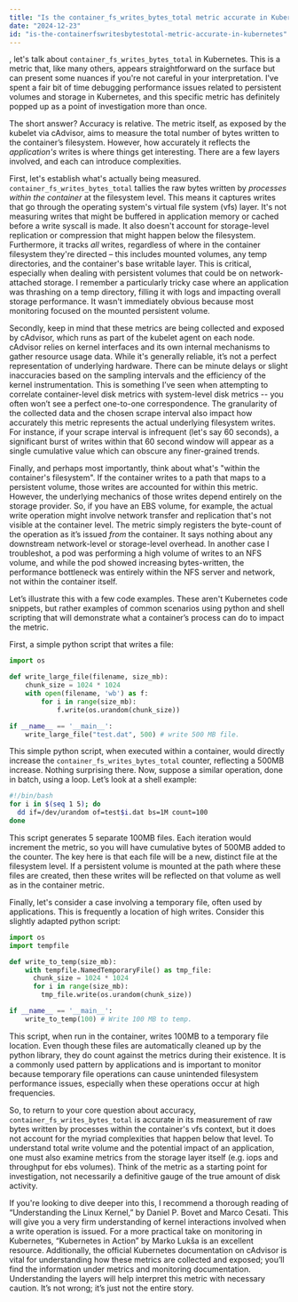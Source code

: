 ```yaml
---
title: "Is the container_fs_writes_bytes_total metric accurate in Kubernetes?"
date: "2024-12-23"
id: "is-the-containerfswritesbytestotal-metric-accurate-in-kubernetes"
---
```


, let's talk about `container_fs_writes_bytes_total` in Kubernetes. This is a metric that, like many others, appears straightforward on the surface but can present some nuances if you're not careful in your interpretation. I've spent a fair bit of time debugging performance issues related to persistent volumes and storage in Kubernetes, and this specific metric has definitely popped up as a point of investigation more than once.

The short answer? Accuracy is relative. The metric itself, as exposed by the kubelet via cAdvisor, aims to measure the total number of bytes written to the container’s filesystem. However, how accurately it reflects the *application's* writes is where things get interesting. There are a few layers involved, and each can introduce complexities.

First, let's establish what's actually being measured. `container_fs_writes_bytes_total` tallies the raw bytes written by *processes within the container* at the filesystem level. This means it captures writes that go through the operating system's virtual file system (vfs) layer. It's not measuring writes that might be buffered in application memory or cached before a write syscall is made. It also doesn't account for storage-level replication or compression that might happen below the filesystem. Furthermore, it tracks *all* writes, regardless of where in the container filesystem they're directed – this includes mounted volumes, any temp directories, and the container's base writable layer. This is critical, especially when dealing with persistent volumes that could be on network-attached storage. I remember a particularly tricky case where an application was thrashing on a temp directory, filling it with logs and impacting overall storage performance. It wasn't immediately obvious because most monitoring focused on the mounted persistent volume.

Secondly, keep in mind that these metrics are being collected and exposed by cAdvisor, which runs as part of the kubelet agent on each node. cAdvisor relies on kernel interfaces and its own internal mechanisms to gather resource usage data. While it's generally reliable, it’s not a perfect representation of underlying hardware. There can be minute delays or slight inaccuracies based on the sampling intervals and the efficiency of the kernel instrumentation. This is something I’ve seen when attempting to correlate container-level disk metrics with system-level disk metrics -- you often won’t see a perfect one-to-one correspondence. The granularity of the collected data and the chosen scrape interval also impact how accurately this metric represents the actual underlying filesystem writes. For instance, if your scrape interval is infrequent (let's say 60 seconds), a significant burst of writes within that 60 second window will appear as a single cumulative value which can obscure any finer-grained trends.

Finally, and perhaps most importantly, think about what's "within the container's filesystem". If the container writes to a path that maps to a persistent volume, those writes are accounted for within this metric. However, the underlying mechanics of those writes depend entirely on the storage provider. So, if you have an EBS volume, for example, the actual write operation might involve network transfer and replication that's not visible at the container level. The metric simply registers the byte-count of the operation as it’s issued *from* the container. It says nothing about any downstream network-level or storage-level overhead. In another case I troubleshot, a pod was performing a high volume of writes to an NFS volume, and while the pod showed increasing bytes-written, the performance bottleneck was entirely within the NFS server and network, not within the container itself.

Let’s illustrate this with a few code examples. These aren't Kubernetes code snippets, but rather examples of common scenarios using python and shell scripting that will demonstrate what a container’s process can do to impact the metric.

First, a simple python script that writes a file:

```python
import os

def write_large_file(filename, size_mb):
    chunk_size = 1024 * 1024
    with open(filename, 'wb') as f:
        for i in range(size_mb):
            f.write(os.urandom(chunk_size))

if __name__ == '__main__':
    write_large_file("test.dat", 500) # write 500 MB file.
```

This simple python script, when executed within a container, would directly increase the `container_fs_writes_bytes_total` counter, reflecting a 500MB increase. Nothing surprising there. Now, suppose a similar operation, done in batch, using a loop. Let’s look at a shell example:

```bash
#!/bin/bash
for i in $(seq 1 5); do
  dd if=/dev/urandom of=test$i.dat bs=1M count=100
done
```

This script generates 5 separate 100MB files. Each iteration would increment the metric, so you will have cumulative bytes of 500MB added to the counter. The key here is that each file will be a new, distinct file at the filesystem level. If a persistent volume is mounted at the path where these files are created, then these writes will be reflected on that volume as well as in the container metric.

Finally, let's consider a case involving a temporary file, often used by applications. This is frequently a location of high writes. Consider this slightly adapted python script:

```python
import os
import tempfile

def write_to_temp(size_mb):
    with tempfile.NamedTemporaryFile() as tmp_file:
      chunk_size = 1024 * 1024
      for i in range(size_mb):
        tmp_file.write(os.urandom(chunk_size))

if __name__ == '__main__':
    write_to_temp(100) # Write 100 MB to temp.

```

This script, when run in the container, writes 100MB to a temporary file location. Even though these files are automatically cleaned up by the python library, they do count against the metrics during their existence. It is a commonly used pattern by applications and is important to monitor because temporary file operations can cause unintended filesystem performance issues, especially when these operations occur at high frequencies.

So, to return to your core question about accuracy, `container_fs_writes_bytes_total` is accurate in its measurement of raw bytes written by processes within the container's vfs context, but it does not account for the myriad complexities that happen below that level. To understand total write volume and the potential impact of an application, one must also examine metrics from the storage layer itself (e.g. iops and throughput for ebs volumes). Think of the metric as a starting point for investigation, not necessarily a definitive gauge of the true amount of disk activity.

If you're looking to dive deeper into this, I recommend a thorough reading of “Understanding the Linux Kernel,” by Daniel P. Bovet and Marco Cesati. This will give you a very firm understanding of kernel interactions involved when a write operation is issued. For a more practical take on monitoring in Kubernetes, “Kubernetes in Action” by Marko Lukša is an excellent resource. Additionally, the official Kubernetes documentation on cAdvisor is vital for understanding how these metrics are collected and exposed; you’ll find the information under metrics and monitoring documentation. Understanding the layers will help interpret this metric with necessary caution. It’s not wrong; it’s just not the entire story.
